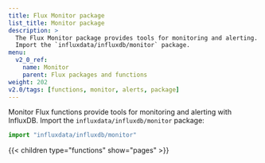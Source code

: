 ```yaml
---
title: Flux Monitor package
list_title: Monitor package
description: >
  The Flux Monitor package provides tools for monitoring and alerting.
  Import the `influxdata/influxdb/monitor` package.
menu:
  v2_0_ref:
    name: Monitor
    parent: Flux packages and functions
weight: 202
v2.0/tags: [functions, monitor, alerts, package]
---
```


Monitor Flux functions provide tools for monitoring and alerting with InfluxDB.
Import the `influxdata/influxdb/monitor` package:

```js
import "influxdata/influxdb/monitor"
```

{{< children type="functions" show="pages" >}}
